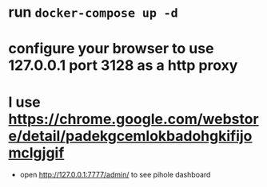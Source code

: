 # run `docker-compose up -d`

# configure your browser to use 127.0.0.1 port 3128 as a http proxy

# I use https://chrome.google.com/webstore/detail/padekgcemlokbadohgkifijomclgjgif

* open http://127.0.0.1:7777/admin/ to see pihole dashboard
